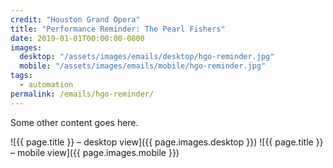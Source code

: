 ```yaml
---
credit: "Houston Grand Opera"
title: "Performance Reminder: The Pearl Fishers"
date: 2019-01-01T00:00:00-0800
images:
  desktop: "/assets/images/emails/desktop/hgo-reminder.jpg"
  mobile: "/assets/images/emails/mobile/hgo-reminder.jpg"
tags:
  - automation
permalink: /emails/hgo-reminder/
---
```

Some other content goes here.

![{{ page.title }} – desktop view]({{ page.images.desktop }})
![{{ page.title }} – mobile view]({{ page.images.mobile }})
